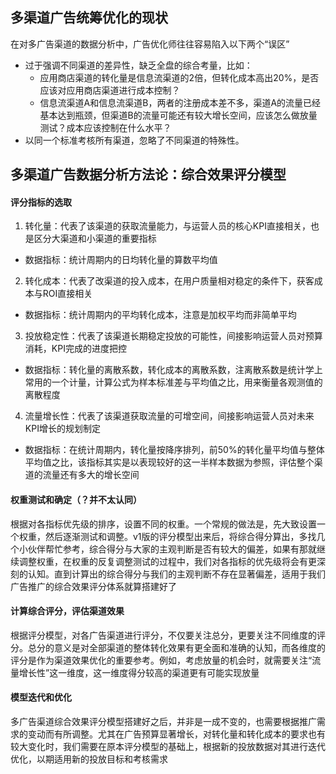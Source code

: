 ## 多渠道广告统筹优化的现状
在对多广告渠道的数据分析中，广告优化师往往容易陷入以下两个“误区”
- 过于强调不同渠道的差异性，缺乏全盘的综合考量，比如：
  - 应用商店渠道的转化量是信息流渠道的2倍，但转化成本高出20%，是否应该对应用商店渠道进行成本控制？
  - 信息流渠道A和信息流渠道B，两者的注册成本差不多，渠道A的流量已经基本达到瓶颈，但渠道B的流量可能还有较大增长空间，应该怎么做放量测试？成本应该控制在什么水平？
- 以同一个标准考核所有渠道，忽略了不同渠道的特殊性。

## 多渠道广告数据分析方法论：综合效果评分模型
#### 评分指标的选取
1. 转化量：代表了该渠道的获取流量能力，与运营人员的核心KPI直接相关，也是区分大渠道和小渠道的重要指标
  - 数据指标：统计周期内的日均转化量的算数平均值
2. 转化成本：代表了改渠道的投入成本，在用户质量相对稳定的条件下，获客成本与ROI直接相关
  - 数据指标：统计周期内的平均转化成本，注意是加权平均而非简单平均
3. 投放稳定性：代表了该渠道长期稳定投放的可能性，间接影响运营人员对预算消耗，KPI完成的进度把控
  - 数据指标：转化量的离散系数，转化成本的离散系数，注离散系数是统计学上常用的一个计量，计算公式为样本标准差与平均值之比，用来衡量各观测值的离散程度
4. 流量增长性：代表了该渠道获取流量的可增空间，间接影响运营人员对未来KPI增长的规划制定
  - 数据指标：在统计周期内，转化量按降序排列，前50%的转化量平均值与整体平均值之比，该指标其实是以表现较好的这一半样本数据为参照，评估整个渠道的流量还有多大的增长空间

#### 权重测试和确定（？并不太认同）
根据对各指标优先级的排序，设置不同的权重。一个常规的做法是，先大致设置一个权重，然后逐渐测试和调整。v1版的评分模型出来后，将综合得分算出，多找几个小伙伴帮忙参考，综合得分与大家的主观判断是否有较大的偏差，如果有那就继续调整权重，在权重的反复调整测试的过程中，我们对各指标的优先级将会有更深刻的认知。直到计算出的综合得分与我们的主观判断不存在显著偏差，适用于我们广告推广的综合效果评分体系就算搭建好了

#### 计算综合评分，评估渠道效果
根据评分模型，对各广告渠道进行评分，不仅要关注总分，更要关注不同维度的评分。总分的意义是对全部渠道的整体转化效果有更全面和准确的认知，而各维度的评分是作为渠道效果优化的重要参考。例如，考虑放量的机会时，就需要关注“流量增长性”这一维度，这一维度得分较高的渠道更有可能实现放量

#### 模型迭代和优化
多广告渠道综合效果评分模型搭建好之后，并非是一成不变的，也需要根据推广需求的变动而有所调整。尤其在广告预算显著增长，对转化量和转化成本的要求也有较大变化时，我们需要在原本评分模型的基础上，根据新的投放数据对其进行迭代优化，以期适用新的投放目标和考核需求
